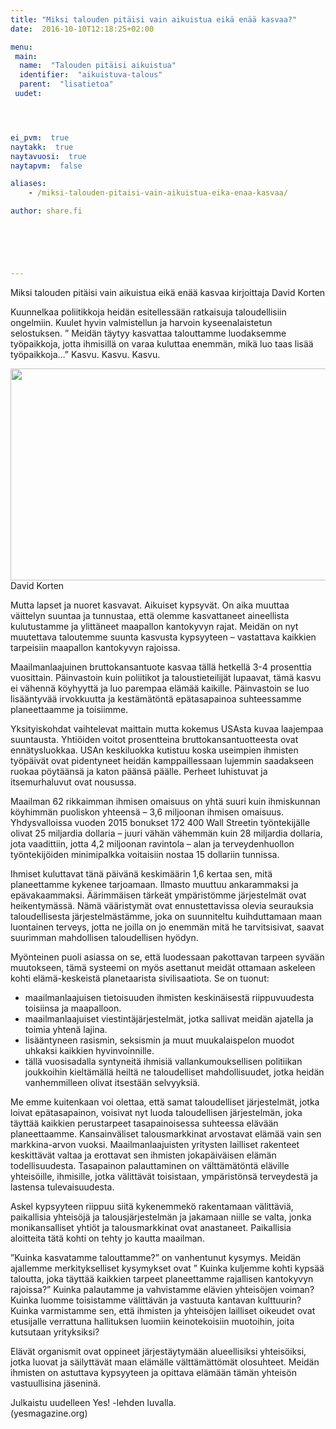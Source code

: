 ```yaml
---
title: "Miksi talouden pitäisi vain aikuistua eikä enää kasvaa?"
date:  2016-10-10T12:18:25+02:00

menu:
 main:
  name:  "Talouden pitäisi aikuistua"
  identifier:  "aikuistuva-talous"
  parent:  "lisatietoa"
 uudet:




ei_pvm:  true
naytakk:  true
naytavuosi:  true
naytapvm:  false

aliases:
    - /miksi-talouden-pitaisi-vain-aikuistua-eika-enaa-kasvaa/

author: share.fi





 
---
```

<div class="alustus"><p>Miksi talouden pitäisi vain aikuistua eikä enää kasvaa
kirjoittaja David Korten</p></div>


<p>Kuunnelkaa poliitikkoja heidän esitellessään ratkaisuja taloudellisiin ongelmiin. Kuulet hyvin valmistellun ja harvoin kyseenalaistetun selostuksen. ” Meidän täytyy kasvattaa talouttamme luodaksemme työpaikkoja, jotta ihmisillä on varaa kuluttaa enemmän, mikä luo taas lisää työpaikkoja…” Kasvu. Kasvu. Kasvu.</p>

<p class="alignright" style="max-width:550px;"><img src="https://sharefi-cdn.sirv.com/sharefi/201610_david_korten.jpg" width="550" height="339" alt="" /><br>David Korten</p>
<p>Mutta lapset ja nuoret kasvavat. Aikuiset kypsyvät. On aika muuttaa väittelyn suuntaa ja tunnustaa, että olemme kasvattaneet aineellista kulutustamme ja ylittäneet maapallon kantokyvyn rajat. Meidän on nyt muutettava taloutemme suunta kasvusta kypsyyteen – vastattava kaikkien tarpeisiin maapallon kantokyvyn rajoissa.</p>
<p>Maailmanlaajuinen bruttokansantuote kasvaa tällä hetkellä 3-4 prosenttia vuosittain. Päinvastoin kuin poliitikot ja taloustieteilijät lupaavat, tämä kasvu ei vähennä köyhyyttä ja luo parempaa elämää kaikille. Päinvastoin se luo lisääntyvää irvokkuutta ja kestämätöntä epätasapainoa suhteessamme planeettaamme ja toisiimme.</p>
<p>Yksityiskohdat vaihtelevat maittain mutta kokemus USAsta kuvaa laajempaa suuntausta. Yhtiöiden voitot prosentteina bruttokansantuotteesta ovat ennätysluokkaa. USAn keskiluokka kutistuu koska useimpien ihmisten työpäivät ovat pidentyneet heidän kamppaillessaan lujemmin saadakseen ruokaa pöytäänsä ja katon päänsä päälle. Perheet luhistuvat ja itsemurhaluvut ovat nousussa.</p>
<p>Maailman 62 rikkaimman ihmisen omaisuus on yhtä suuri kuin ihmiskunnan köyhimmän puoliskon yhteensä – 3,6 miljoonan ihmisen omaisuus. Yhdysvalloissa vuoden 2015 bonukset 172 400 Wall Streetin työntekijälle olivat 25 miljardia dollaria – juuri vähän vähemmän kuin 28 miljardia dollaria, jota vaadittiin, jotta 4,2 miljoonan ravintola – alan ja terveydenhuollon työntekijöiden minimipalkka voitaisiin nostaa 15 dollariin tunnissa.</p>
<p>Ihmiset kuluttavat tänä päivänä keskimäärin 1,6 kertaa sen, mitä planeettamme kykenee tarjoamaan. Ilmasto muuttuu ankarammaksi ja epävakaammaksi. Äärimmäisen tärkeät ympäristömme järjestelmät ovat heikentymässä. Nämä vääristymät ovat ennustettavissa olevia seurauksia taloudellisesta järjestelmästämme, joka on suunniteltu kuihduttamaan maan luontainen terveys, jotta ne joilla on jo enemmän mitä he tarvitsisivat, saavat suurimman mahdollisen taloudellisen hyödyn.</p>
<p>Myönteinen puoli asiassa on se, että luodessaan pakottavan tarpeen syvään muutokseen, tämä systeemi on myös asettanut meidät ottamaan askeleen kohti elämä-keskeistä planetaarista sivilisaatiota. Se on tuonut:</p>
<ul>
<li>maailmanlaajuisen tietoisuuden ihmisten keskinäisestä riippuvuudesta toisiinsa ja maapalloon.</li>
<li>maailmanlaajuiset viestintäjärjestelmät, jotka sallivat meidän ajatella ja toimia yhtenä lajina.</li>
<li>lisääntyneen rasismin, seksismin ja muut muukalaispelon muodot uhkaksi kaikkien hyvinvoinnille.</li>
<li>tällä vuosisadalla syntyneitä ihmisiä vallankumouksellisen politiikan joukkoihin kieltämällä heiltä ne taloudelliset mahdollisuudet, jotka heidän vanhemmilleen olivat itsestään selvyyksiä.</li>
</ul>
<p>Me emme kuitenkaan voi olettaa, että samat taloudelliset järjestelmät, jotka loivat epätasapainon, voisivat nyt luoda taloudellisen järjestelmän, joka täyttää kaikkien perustarpeet tasapainoisessa suhteessa elävään planeettaamme. Kansainväliset talousmarkkinat arvostavat elämää vain sen markkina-arvon vuoksi. Maailmanlaajuisten yritysten lailliset rakenteet keskittävät valtaa ja erottavat sen ihmisten jokapäiväisen elämän todellisuudesta. Tasapainon palauttaminen on välttämätöntä eläville yhteisöille, ihmisille, jotka välittävät toisistaan, ympäristönsä terveydestä ja lastensa tulevaisuudesta.</p>
<p>Askel kypsyyteen riippuu siitä kykenemmekö rakentamaan välittäviä, paikallisia yhteisöjä ja talousjärjestelmän ja jakamaan niille se valta, jonka monikansalliset yhtiöt ja talousmarkkinat ovat anastaneet. Paikallisia aloitteita tätä kohti on tehty jo kautta maailman.</p>
<p>”Kuinka kasvatamme talouttamme?” on vanhentunut kysymys. Meidän ajallemme merkitykselliset kysymykset ovat ” Kuinka kuljemme kohti kypsää taloutta, joka täyttää kaikkien tarpeet planeettamme rajallisen kantokyvyn rajoissa?” Kuinka palautamme ja vahvistamme elävien yhteisöjen voiman? Kuinka luomme toisistamme välittävän ja vastuuta kantavan kulttuurin? Kuinka varmistamme sen, että ihmisten ja yhteisöjen lailliset oikeudet ovat etusijalle verrattuna hallituksen luomiin keinotekoisiin muotoihin, joita kutsutaan yrityksiksi?</p>
<p>Elävät organismit ovat oppineet järjestäytymään alueellisiksi yhteisöiksi, jotka luovat ja säilyttävät maan elämälle välttämättömät olosuhteet. Meidän ihmisten on astuttava kypsyyteen ja opittava elämään tämän yhteisön vastuullisina jäseninä.</p>
<p>Julkaistu uudelleen Yes! -lehden luvalla.<br>
(yesmagazine.org)</p>
